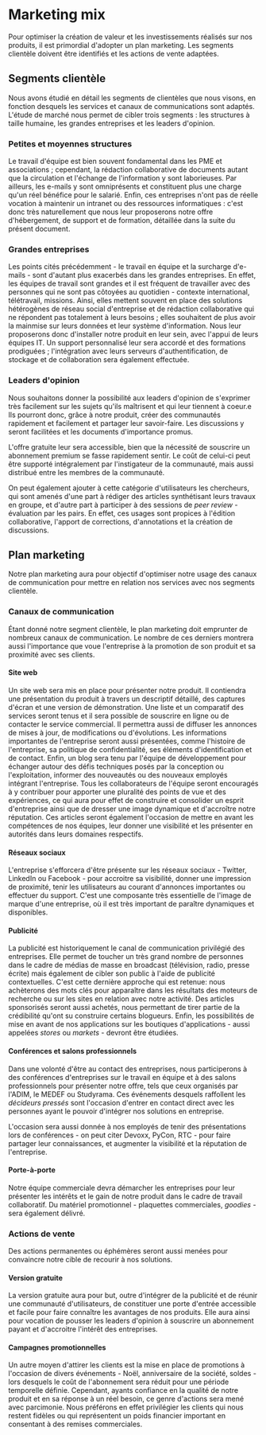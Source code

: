 # Marketing mix

Pour optimiser la création de valeur et les investissements réalisés sur nos produits, il est primordial d'adopter un plan marketing.
Les segments clientèle doivent être identifiés et les actions de vente adaptées.

## Segments clientèle

Nous avons étudié en détail les segments de clientèles que nous visons, en fonction desquels les services et canaux de communications sont adaptés.
L'étude de marché nous permet de cibler trois segments : les structures à taille humaine, les grandes entreprises et les leaders d'opinion.

### Petites et moyennes structures

Le travail d'équipe est bien souvent fondamental dans les PME et associations ; cependant, la rédaction collaborative de documents autant que la circulation et l'échange de l'information y sont laborieuses.
Par ailleurs, les e-mails y sont omniprésents et constituent plus une charge qu'un réel bénéfice pour le salarié.
Enfin, ces entreprises n'ont pas de réelle vocation à maintenir un intranet ou des ressources informatiques : c'est donc très naturellement que nous leur proposerons notre offre d'hébergement, de support et de formation, détaillée dans la suite du présent document.

### Grandes entreprises

Les points cités précédemment - le travail en équipe et la surcharge d'e-mails - sont d'autant plus exacerbés dans les grandes entreprises. En effet, les équipes de travail sont grandes et il est fréquent de travailler avec des personnes qui ne sont pas côtoyées au quotidien - contexte international, télétravail, missions.
Ainsi, elles mettent souvent en place des solutions hétérogènes de réseau social d'entreprise et de rédaction collaborative qui ne répondent pas totalement à leurs besoins ; elles souhaitent de plus avoir la mainmise sur leurs données et leur système d'information.
Nous leur proposerons donc d'installer notre produit en leur sein, avec l'appui de leurs équipes IT. Un support personnalisé leur sera accordé et des formations prodiguées ; l'intégration avec leurs serveurs d'authentification, de stockage et de collaboration sera également effectuée.

### Leaders d'opinion

Nous souhaitons donner la possibilité aux leaders d'opinion de s'exprimer très facilement sur les sujets qu'ils maîtrisent et qui leur tiennent à coeur.e
Ils pourront donc, grâce à notre produit, créer des communautés rapidement et facilement et partager leur savoir-faire. Les discussions y seront facilitées et les documents d'importance promus.

L'offre gratuite leur sera accessible, bien que la nécessité de souscrire un abonnement premium se fasse rapidement sentir. Le coût de celui-ci peut être supporté intégralement par l'instigateur de la communauté, mais aussi distribué entre les membres de la communauté.

On peut également ajouter à cette catégorie d'utilisateurs les chercheurs, qui sont amenés d'une part à rédiger des articles synthétisant leurs travaux en groupe, et d'autre part à participer à des sessions de *peer review* - évaluation par les pairs. En effet, ces usages sont propices à l'édition collaborative, l'apport de corrections, d'annotations et la création de discussions.

## Plan marketing

Notre plan marketing aura pour objectif d'optimiser notre usage des canaux de communication pour mettre en relation nos services avec nos segments clientèle.

### Canaux de communication

Étant donné notre segment clientèle, le plan marketing doit emprunter de nombreux canaux de communication. Le nombre de ces derniers montrera aussi l'importance que voue l'entreprise à la promotion de son produit et sa proximité avec ses clients.

#### Site web

Un site web sera mis en place pour présenter notre produit. Il contiendra une présentation du produit à travers un descriptif détaillé, des captures d'écran et une version de démonstration.
Une liste et un comparatif des services seront tenus et il sera possible de souscrire en ligne ou de contacter le service commercial.
Il permettra aussi de diffuser les annonces de mises à jour, de modifications ou d'évolutions.
Les informations importantes de l'entreprise seront aussi présentées, comme l'histoire de l'entreprise, sa politique de confidentialité, ses éléments d'identification et de contact.
Enfin, un blog sera tenu par l'équipe de développement pour échanger autour des défis techniques posés par la conception ou l'exploitation, informer des nouveautés ou des nouveaux employés intégrant l'entreprise. Tous les collaborateurs de l'équipe seront encouragés à y contribuer pour apporter une pluralité des points de vue et des expériences, ce qui aura pour effet de construire et consolider un esprit d'entreprise ainsi que de dresser une image dynamique et d'accroître notre réputation. Ces articles seront également l'occasion de mettre en avant les compétences de nos équipes, leur donner une visibilité et les présenter en autorités dans leurs domaines respectifs.

#### Réseaux sociaux

L'entreprise s'efforcera d'être présente sur les réseaux sociaux - Twitter, LinkedIn ou Facebook - pour accroitre sa visibilité, donner une impression de proximité, tenir les utilisateurs au courant d'annonces importantes ou effectuer du support.
C'est une composante très essentielle de l'image de marque d'une entreprise, où il est très important de paraître dynamiques et disponibles.

#### Publicité

La publicité est historiquement le canal de communication privilégié des entreprises. Elle permet de toucher un très grand nombre de personnes dans le cadre de médias de masse en broadcast (télévision, radio, presse écrite) mais également de cibler son public à l'aide de publicité contextuelles.
C'est cette dernière approche qui est retenue: nous achèterons des mots clés pour apparaître dans les résultats des moteurs de recherche ou sur les sites en relation avec notre activité. Des articles sponsorisés seront aussi achetés, nous permettant de tirer partie de la crédibilité qu'ont su construire certains blogueurs.
Enfin, les possibilités de mise en avant de nos applications sur les boutiques d'applications - aussi appelées *stores* ou *markets* - devront être étudiées.

#### Conférences et salons professionnels

Dans une volonté d'être au contact des entreprises, nous participerons à des conférences d'entreprises sur le travail en équipe et à des salons professionnels pour présenter notre offre, tels que ceux organisés par l'ADIM, le MEDEF ou Studyrama.
Ces événements desquels raffollent les *décideurs pressés* sont l'occasion d'entrer en contact direct avec les personnes ayant le pouvoir  d'intégrer nos solutions en entreprise.

L'occasion sera aussi donnée à nos employés de tenir des présentations lors de conférences - on peut citer Devoxx, PyCon, RTC - pour faire partager leur connaissances, et augmenter la visibilité et la réputation de l'entreprise.	

#### Porte-à-porte

Notre équipe commerciale devra démarcher les entreprises pour leur présenter les intérêts et le gain de notre produit dans le cadre de travail collaboratif.
Du matériel promotionnel - plaquettes commerciales, *goodies* - sera également délivré.

### Actions de vente

Des actions permanentes ou éphémères seront aussi menées pour convaincre notre cible de recourir à nos solutions.

#### Version gratuite

La version gratuite aura pour but, outre d'intégrer de la publicité et de réunir une communauté d'utilisateurs, de constituer une porte d'entrée accessible et facile pour faire connaître les avantages de nos produits.
Elle aura ainsi pour vocation de pousser les leaders d'opinion à souscrire un abonnement payant et d'accroitre l'intérêt des entreprises.

#### Campagnes promotionnelles

Un autre moyen d'attirer les clients est la mise en place de promotions à l'occasion de divers événements - Noël, anniversaire de la société, soldes - lors desquels le coût de l'abonnement sera réduit pour une période temporelle définie.
Cependant, ayants confiance en la qualité de notre produit et en sa réponse à un réel besoin, ce genre d'actions sera mené avec parcimonie.
Nous préférons en effet privilégier les clients qui nous restent fidèles ou qui représentent un poids financier important en consentant à des remises commerciales.

